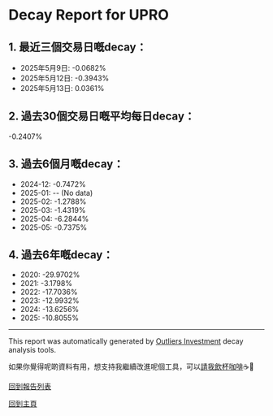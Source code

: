 # Decay Report for UPRO

## 1. 最近三個交易日嘅decay：

- 2025年5月9日: -0.0682%
- 2025年5月12日: -0.3943%
- 2025年5月13日: 0.0361%

## 2. 過去30個交易日嘅平均每日decay：
-0.2407%

## 3. 過去6個月嘅decay：

- 2024-12: -0.7472%
- 2025-01: -- (No data)
- 2025-02: -1.2788%
- 2025-03: -1.4319%
- 2025-04: -6.2844%
- 2025-05: -0.7375%

## 4. 過去6年嘅decay：

- 2020: -29.9702%
- 2021: -3.1798%
- 2022: -17.7036%
- 2023: -12.9932%
- 2024: -13.6256%
- 2025: -10.8055%


***

This report was automatically generated by [Outliers Investment](https://outliersecon.github.io/Outliers-Investment/) decay analysis tools.

如果你覺得呢啲資料有用，想支持我繼續改進呢個工具，可以[請我飲杯咖啡](https://buymeacoffee.com/outliersecon)☕🙏

[回到報告列表](https://outliersecon.github.io/Outliers-Investment/reports/reports_public)

[回到主頁](https://outliersecon.github.io/Outliers-Investment/)
